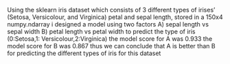 Using the sklearn iris dataset which  consists of 3 different types of irises’ (Setosa, Versicolour, and Virginica) petal and sepal length, stored in a 150x4 numpy.ndarray
i designed a model using two factors
A) sepal length vs sepal width
B) petal length vs petal width
to predict the type of iris (0:Setosa,1: Versicolour,2:Virginica)
the model score for A was 0.933
the model score for B was 0.867
thus we can conclude that A is better than B for predicting the different types of iris for this dataset
